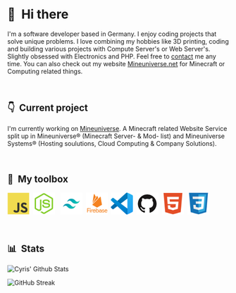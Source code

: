 # 👋 &nbsp;Hi there

I'm a software developer based in Germany. I enjoy coding projects that solve unique problems. I love combining my hobbies like 3D printing, coding and building various projects with Compute Server's or Web Server's. Slightly obsessed with Electronics and PHP. Feel free to [contact](mailto:ferrisfugger@mineuniverse.net) me any time. You can also check out my website [Mineuniverse.net](https://mineuniverse.net) for Minecraft or Computing related things.

&nbsp;

## 👇 &nbsp;Current project

I'm currently working on [Mineuniverse](https://mineuniverse.net). A Minecraft related Website Service split up in Mineuniverse® (Minecraft Server- & Mod- list) and Mineuniverse Systems® (Hosting soulutions, Cloud Computing & Company Solutions).


&nbsp;


## 🧰 &nbsp;My toolbox

<img  src="https://raw.githubusercontent.com/devicons/devicon/1119b9f84c0290e0f0b38982099a2bd027a48bf1/icons/javascript/javascript-original.svg" alt="JavaScript" width="50" height="50"/> &nbsp;<img  src="https://raw.githubusercontent.com/devicons/devicon/1119b9f84c0290e0f0b38982099a2bd027a48bf1/icons/nodejs/nodejs-plain.svg" alt="NodeJS" width="50" height="50"/> &nbsp; <img  src="https://github.com/Ferris-Fugger/Ferris-Fugger/blob/main/assets/TailwindCSS.png?raw=true" alt="TailwindCSS"/> &nbsp;<img src="https://raw.githubusercontent.com/devicons/devicon/1119b9f84c0290e0f0b38982099a2bd027a48bf1/icons/firebase/firebase-plain-wordmark.svg" alt="Firebase" width="50" height="50"/> &nbsp;<img  src="https://raw.githubusercontent.com/devicons/devicon/1119b9f84c0290e0f0b38982099a2bd027a48bf1/icons/vscode/vscode-original.svg" alt="VSCode" width="50" height="50"/> &nbsp;<img  src="https://github.com/Ferris-Fugger/Ferris-Fugger/blob/main/assets/Github.png?raw=true" alt="Github"/> &nbsp;<img  src="https://raw.githubusercontent.com/devicons/devicon/1119b9f84c0290e0f0b38982099a2bd027a48bf1/icons/html5/html5-plain.svg" alt="HTML5" width="50" height="50"/> &nbsp;<img  src="https://raw.githubusercontent.com/devicons/devicon/1119b9f84c0290e0f0b38982099a2bd027a48bf1/icons/css3/css3-original.svg" alt="CSS3" width="50" height="50"/>

&nbsp;


## 📊 &nbsp;Stats

![Cyris' Github Stats](https://github-readme-stats.vercel.app/api?username=Ferris-Fugger&hide=contribs,prs&show_icons=true&bg_color=0d1116&title_color=ce09ec&text_color=a4aacb&icon_color=007ec6)

![GitHub Streak](https://github-readme-streak-stats.herokuapp.com/?user=Ferris-Fugger&theme=dark&count_private=true&bg_color=0d1116&title_color=ce09ec&text_color=a4aacb&icon_color=007ec6)
